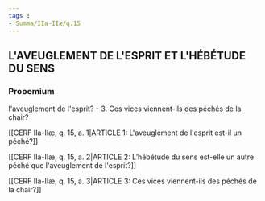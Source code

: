 ```yaml
---
tags : 
- Summa/IIa-IIæ/q.15
---
```


## L'AVEUGLEMENT DE L'ESPRIT ET L'HÉBÉTUDE DU SENS

### Prooemium

l'aveuglement de l'esprit? - 3. Ces vices viennent-ils des péchés de la chair? 

[[CERF IIa-IIæ, q. 15, a. 1|ARTICLE 1: L'aveuglement de l'esprit est-il un péché?]]

[[CERF IIa-IIæ, q. 15, a. 2|ARTICLE 2: L’hébétude du sens est-elle un autre péché que l'aveuglement de l'esprit?]]

[[CERF IIa-IIæ, q. 15, a. 3|ARTICLE 3: Ces vices viennent-ils des péchés de la chair?]]

